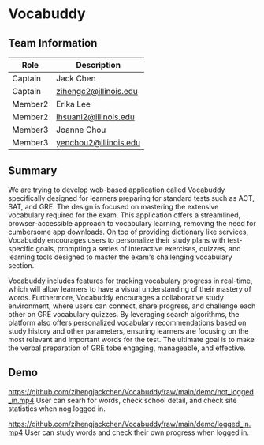 # Vocabuddy

## Team Information
|   Role      |        Description     |
| ----------- | ---------------------- |
| Captain     |        Jack Chen       |
| Captain     |  zihengc2@illinois.edu |
| Member2     |       Erika Lee        |
| Member2     | ihsuanl2@illinois.edu  |
| Member3     |      Joanne Chou       |
| Member3     | yenchou2@illinois.edu  |


## Summary

We are trying to develop web-based application called Vocabuddy specifically designed for learners preparing for standard tests such as ACT, SAT, and GRE. The design is focused on mastering the extensive vocabulary required for the exam. This application offers a streamlined, browser-accessible approach to vocabulary learning, removing the need for cumbersome app downloads. On top of providing dictionary like services, Vocabuddy encourages users to personalize their study plans with test-specific goals, prompting a series of interactive exercises, quizzes, and learning tools designed to master the exam's challenging vocabulary section.

Vocabuddy includes features for tracking vocabulary progress in real-time, which will allow learners to have a visual understanding of their mastery of words. Furthermore, Vocabuddy encourages a collaborative study environment, where users can connect, share progress, and challenge each other on GRE vocabulary quizzes. By leveraging search algorithms, the platform also offers personalized vocabulary recommendations based on study history and other parameters, ensuring learners are focusing on the most relevant and important words for the test. The ultimate goal is to make the verbal preparation of GRE tobe engaging, manageable, and effective.

## Demo
https://github.com/zihengjackchen/Vocabuddy/raw/main/demo/not_logged_in.mp4
User can searh for words, check school detail, and check site statistics when nog logged in.

https://github.com/zihengjackchen/Vocabuddy/raw/main/demo/logged_in.mp4
User can study words and check their own progress when logged in.
